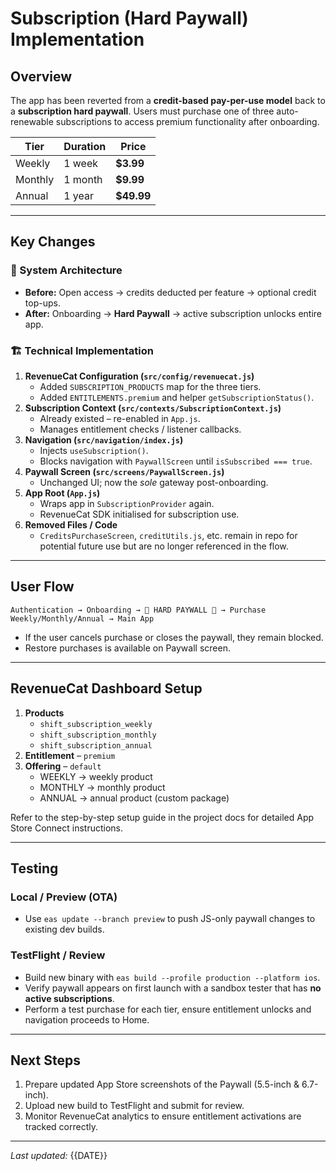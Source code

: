 # Subscription (Hard Paywall) Implementation

## Overview
The app has been reverted from a **credit-based pay-per-use model** back to a **subscription hard paywall**.  Users must purchase one of three auto-renewable subscriptions to access premium functionality after onboarding.

| Tier | Duration | Price |
|------|----------|-------|
| Weekly  | 1 week  | **$3.99** |
| Monthly | 1 month | **$9.99** |
| Annual  | 1 year  | **$49.99** |

---

## Key Changes

### 🔄 System Architecture
* **Before:** Open access → credits deducted per feature → optional credit top-ups.
* **After:** Onboarding → **Hard Paywall** → active subscription unlocks entire app.

### 🏗️ Technical Implementation

1. **RevenueCat Configuration (`src/config/revenuecat.js`)**
   * Added `SUBSCRIPTION_PRODUCTS` map for the three tiers.
   * Added `ENTITLEMENTS.premium` and helper `getSubscriptionStatus()`.
2. **Subscription Context (`src/contexts/SubscriptionContext.js`)**
   * Already existed – re-enabled in `App.js`.
   * Manages entitlement checks / listener callbacks.
3. **Navigation (`src/navigation/index.js`)**
   * Injects `useSubscription()`.
   * Blocks navigation with `PaywallScreen` until `isSubscribed === true`.
4. **Paywall Screen (`src/screens/PaywallScreen.js`)**
   * Unchanged UI; now the *sole* gateway post-onboarding.
5. **App Root (`App.js`)**
   * Wraps app in `SubscriptionProvider` again.
   * RevenueCat SDK initialised for subscription use.
6. **Removed Files / Code**
   * `CreditsPurchaseScreen`, `creditUtils.js`, etc. remain in repo for potential future use but are no longer referenced in the flow.

---

## User Flow

```text
Authentication → Onboarding → 🚧 HARD PAYWALL 🚧 → Purchase Weekly/Monthly/Annual → Main App
```

* If the user cancels purchase or closes the paywall, they remain blocked.
* Restore purchases is available on Paywall screen.

---

## RevenueCat Dashboard Setup

1. **Products**
   * `shift_subscription_weekly`
   * `shift_subscription_monthly`
   * `shift_subscription_annual`
2. **Entitlement** – `premium`
3. **Offering** – `default`
   * WEEKLY → weekly product
   * MONTHLY → monthly product
   * ANNUAL → annual product (custom package)

Refer to the step-by-step setup guide in the project docs for detailed App Store Connect instructions.

---

## Testing

### Local / Preview (OTA)
* Use `eas update --branch preview` to push JS-only paywall changes to existing dev builds.

### TestFlight / Review
* Build new binary with `eas build --profile production --platform ios`.
* Verify paywall appears on first launch with a sandbox tester that has **no active subscriptions**.
* Perform a test purchase for each tier, ensure entitlement unlocks and navigation proceeds to Home.

---

## Next Steps
1. Prepare updated App Store screenshots of the Paywall (5.5-inch & 6.7-inch).
2. Upload new build to TestFlight and submit for review.
3. Monitor RevenueCat analytics to ensure entitlement activations are tracked correctly.

---

*Last updated:* {{DATE}} 